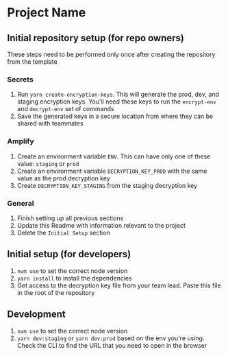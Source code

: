 # Project Name

## Initial repository setup (for repo owners)

These steps need to be performed only once after creating the repository from the template

### Secrets
1. Run `yarn create-encryption-keys`. This will generate the prod, dev, and staging encryption keys. You'll need these keys to run the `encrypt-env` and `decrypt-env` set of commands
2. Save the generated keys in a secure location from where they can be shared with teammates

### Amplify
1. Create an environment variable `ENV`. This can have only one of these value: `staging` or `prod`
2. Create an environment variable `DECRYPTION_KEY_PROD` with the same value as the prod decryption key
3. Create `DECRYPTION_KEY_STAGING` from the staging decryption key

### General
1. Finish setting up all previous sections
2. Update this Readme with information relevant to the project
3. Delete the `Initial Setup` section

## Initial setup (for developers)
1. `nvm use` to set the correct node version
2. `yarn install` to install the dependencies
3. Get access to the decryption key file from your team lead. Paste this file in the root of the repository


## Development
1. `nvm use` to set the correct node version
2. `yarn dev:staging` or `yarn dev:prod` based on the env you're using. Check the CLI to find the URL that you need to open in the browser
